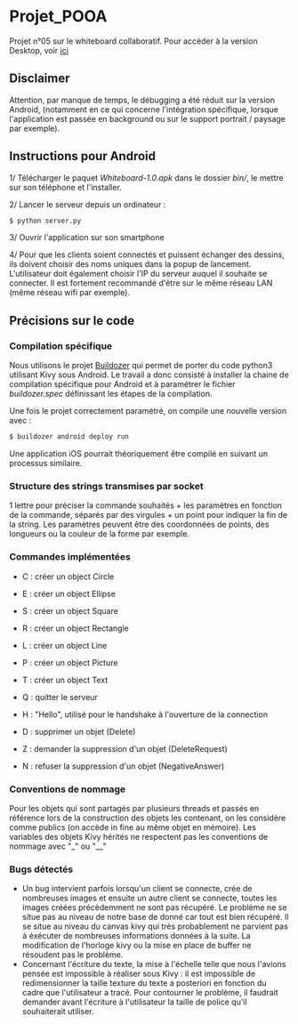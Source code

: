 # Projet_POOA
Projet n°05 sur le whiteboard collaboratif.
Pour accéder à la version Desktop, voir [ici](https://github.com/eniotna05/Projet_POOA/)

## Disclaimer
Attention, par manque de temps, le débugging a été réduit sur la version Android, (notamment en ce qui concerne l'intégration spécifique, lorsque l'application est passée en background ou sur le support portrait / paysage par exemple).

## Instructions pour Android
1/ Télécharger le paquet _Whiteboard-1.0.apk_ dans le dossier _bin/_, le mettre sur son téléphone et l'installer.

2/ Lancer le serveur depuis un ordinateur :
```bash
$ python server.py
```

3/ Ouvrir l'application sur son smartphone

4/ Pour que les clients soient connectés et puissent échanger des dessins, ils doivent choisir des noms uniques dans la popup de lancement. L'utilisateur doit également choisir l'IP du serveur auquel il souhaite se connecter. Il est fortement recommandé d'être sur le même réseau LAN (même réseau wifi par exemple).

## Précisions sur le code

### Compilation spécifique

Nous utilisons le projet [Buildozer](https://github.com/kivy/buildozer) qui permet de porter du code python3 utilisant Kivy sous Android. Le travail a donc consisté à installer la chaine de compilation spécifique pour Android et à paramétrer le fichier _buildozer.spec_ définissant les étapes de la compilation.

Une fois le projet correctement paramétré, on compile une nouvelle version avec :
```bash
$ buildozer android deploy run
```

Une application iOS pourrait théoriquement être compilé en suivant un processus similaire.

### Structure des strings transmises par socket
1 lettre pour préciser la commande souhaités + les paramètres en fonction de la commande, séparés par des virgules + un point pour indiquer la fin de la string.
Les paramètres peuvent être des coordonnées de points, des longueurs ou la couleur de la forme par exemple.

### Commandes implémentées
- C : créer un object Circle
- E : créer un object Ellipse
- S : créer un object Square
- R : créer un object Rectangle
- L : créer un object Line
- P : créer un object Picture
- T : créer un object Text

- Q : quitter le serveur
- H : "Hello", utilisé pour le handshake à l'ouverture de la connection
- D : supprimer un objet (Delete)
- Z : demander la suppression d'un objet (DeleteRequest)
- N : refuser la suppression d'un objet (NegativeAnswer)

### Conventions de nommage
Pour les objets qui sont partagés par plusieurs threads et passés en référence
lors de la construction des objets les contenant, on les considère comme publics
(on accède in fine au même objet en mémoire).
Les variables des objets Kivy hérités ne respectent pas les conventions de
nommage avec "\_" ou "\__"


### Bugs détectés
- Un bug intervient parfois lorsqu'un client se connecte, crée de nombreuses
images et ensuite un autre client se connecte, toutes les images créées
précèdemment ne sont pas récupéré. Le problème ne se situe pas au niveau de
notre base de donné car tout est bien récupéré. Il se situe au niveau du canvas
kivy qui très probablement ne parvient pas à éxécuter de nombreuses informations
données à la suite. La modification de l'horloge kivy ou la mise en place de buffer
ne résoudent pas le problème.
- Concernant l'écriture du texte, la mise à l'échelle telle que nous l'avions pensée est impossible à réaliser sous Kivy : il est impossible de redimensionner la taille texture du texte a posteriori en fonction du cadre que l'utilisateur a tracé. Pour contourner le problème, il faudrait demander avant l'écriture à l'utilisateur la taille de police qu'il souhaiterait utiliser.
